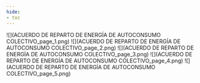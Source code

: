 ```yaml
---
hide:
- toc
---
```

![](ACUERDO DE REPARTO DE ENERGÍA DE AUTOCONSUMO COLECTIVO_page_1.png)
![](ACUERDO DE REPARTO DE ENERGÍA DE AUTOCONSUMO COLECTIVO_page_2.png)
![](ACUERDO DE REPARTO DE ENERGÍA DE AUTOCONSUMO COLECTIVO_page_3.png)
![](ACUERDO DE REPARTO DE ENERGÍA DE AUTOCONSUMO COLECTIVO_page_4.png)
![](ACUERDO DE REPARTO DE ENERGÍA DE AUTOCONSUMO COLECTIVO_page_5.png)

 <style> 
body {
background-image: url('https://github.com/asolear/assets/blob/master/imgs/fondo3.jpg?raw=true'); 
background-repeat: no-repeat; 
background-attachment: fixed; /* background-size: cover; */ 
background-size: 100% 100%;
}
</style> 
